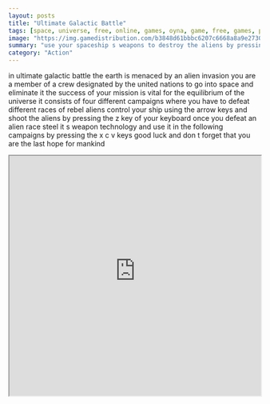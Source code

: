 ```yaml
---
layout: posts
title: "Ultimate Galactic Battle"
tags: [space, universe, free, online, games, oyna, game, free, games, play, play, games]
image: "https://img.gamedistribution.com/b3848d61bbbc6207c6668a8a9e2730ed.jpg"
summary: "use your spaceship s weapons to destroy the aliens by pressing the z x c and v keys  free online games oyna game free games play play games"
category: "Action"
---
```


in ultimate galactic battle the earth is menaced by an alien invasion you are a member of a crew designated by the united nations to go into space and eliminate it the success of your mission is vital for the equilibrium of the universe it consists of four different campaigns where you have to defeat different races of rebel aliens control your ship using the arrow keys and shoot the aliens by pressing the z key of your keyboard once you defeat an alien race steel it s weapon technology and use it in the following campaigns by pressing the x c v keys good luck and don t forget that you are the last hope for mankind

<iframe width="100%" height="480px;" src="https://flash.gamedistribution.com?game=b3848d61bbbc6207c6668a8a9e2730ed"></iframe>